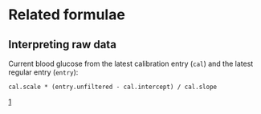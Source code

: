 # Related formulae

## Interpreting raw data

Current blood glucose from the latest calibration entry (`cal`) and the latest regular entry (`entry`):

```
cal.scale * (entry.unfiltered - cal.intercept) / cal.slope
```

[1](https://gitter.im/nightscout/beta/archives/2014/10/13)
